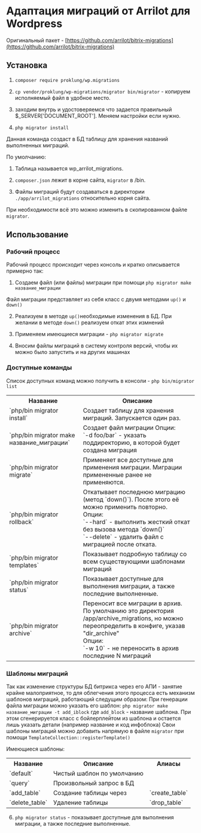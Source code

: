 # Адаптация миграций от Arrilot для Wordpress

Оригинальный пакет - [https://github.com/arrilot/bitrix-migrations](https://github.com/arrilot/bitrix-migrations)

## Установка

1) `composer require proklung/wp.migrations`

2) `cp vendor/proklung/wp-migrations/migrator bin/migrator` - копируем исполняемый файл в удобное место.

3) заходим внутрь и удостоверяемся что задается правильный $_SERVER['DOCUMENT_ROOT']. Меняем настройки если нужно.

4) `php migrator install`

Данная команда создаст в БД таблицу для хранения названий выполненных миграций.

По умолчанию:

1) Таблица называется wp_arrilot_migrations.

2) `composer.json` лежит в корне сайта, `migrator` в /bin.

3) Файлы миграций будут создаваться в директории `./app/arrilot_migrations` относительно корня сайта.

При необходимости всё это можно изменить в скопированном файле `migrator`.

## Использование

### Рабочий процесс

Рабочий процесс происходит через консоль и кратко описывается примерно так:

1) Создаем файл (или файлы) миграции при помощи `php migrator make название_миграции`

Файл миграции представляет из себя класс с двумя методами `up()` и `down()`

2) Реализуем в методе `up()`необходимые изменения в БД. При желании в методе `down()` реализуем откат этих измнений

3) Применяем имеющиеся миграции - `php migrator migrate`

4) Вносим файлы миграций в систему контроля версий, чтобы их можно было запустить и на других машинах


### Доступные команды

Список доступных команд можно получить в консоли - `php bin/migrator list`

<table>
<tr><th>Название</th><th>Описание</th></tr>
<tr>
    <td>`php/bin migrator install`</td>
    <td>Создает таблицу для хранения миграций. Запускается один раз.</td>
</tr>
<tr>
    <td>`php/bin migrator make название_миграции`</td>
    <td>
        Создает файл миграции
        Опции:<br>
        `-d foo/bar` - указать поддиректорию, в которой будет создана миграция<br>
    </td>
</tr>
<tr>
    <td>`php/bin migrator migrate`</td>
    <td>Применяет все доступные для применения миграции. Миграции примененные ранее не применяются.</td>
</tr>
<tr>
    <td>`php/bin migrator rollback`</td>
    <td>
        Откатывает последнюю миграцию (метод `down()`). После этого её можно применить повторно.<br>
        Опции:<br>
        `--hard` - выполнить жесткий откат без вызова метода `down()`<br>
        `--delete` - удалить файл с миграцией после отката.<br>
    </td>
</tr>
<tr>
    <td>`php/bin migrator templates`</td>
    <td>Показывает подробную таблицу со всем существующими шаблонами миграций</td>
</tr>
<tr>
    <td>`php/bin migrator status`</td>
    <td>Показывает доступные для выполнения миграции, а также последние выполненные.</td>
</tr>
<tr>
    <td>`php/bin migrator archive`</td>
    <td>
        Переносит все миграции в архив. По умолчанию это директория /app/archive_migrations, но можно переопределить в конфиге, указав "dir_archive"<br>
        Опции:<br>
        `-w 10` - не переносить в архив последние N миграций<br>
    </td>
</tr>
</table>

### Шаблоны миграций

Так как изменение структуры БД битрикса через его АПИ  - занятие крайне малоприятное, то для облегчения этого процесса есть механизм шаблонов миграций, работающий следущим образом:
При генерации файла миграции можно указать его шаблон: `php migrator make название_миграции -t add_iblock` где `add_block` - название шаблона.
При этом сгенерируется класс с бойлерплейтом из шаблона и остается лишь указать детали (например название и код инфоблока)
Свои шаблоны миграций можно добавить напрямую в файле `migrator` при помощи `TemplateCollection::registerTemplate()`

Имеющиеся шаблоны:

<table>
<tr><th>Название</th><th>Описание</th><th>Алиасы</th></tr>
<tr>
    <td>`default`</td>
    <td>Чистый шаблон по умолчанию</td>
    <td></td>
</tr>

<tr>
    <td>`query`</td>
    <td>Произвольный запрос в БД</td>
    <td></td>
</tr>
<tr>
    <td>`add_table`</td>
    <td>Создание таблицы через</td>
    <td>`create_table`</td>
</tr>
<tr>
    <td>`delete_table`</td>
    <td>Удаление таблицы</td>
    <td>`drop_table`</td>
</tr>
</table>

6) `php migrator status` - показывает доступные для выполнения миграции, а также последние выполненные.
